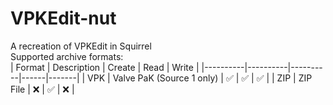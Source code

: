 # VPKEdit-nut
A recreation of VPKEdit in Squirrel <br>
Supported archive formats: <br>
| Format   | Description | Create | Read | Write |
|----------|----------|----------|------|-------|
| VPK | Valve PaK (Source 1 only) | ✅ | ✅ | ✅ |
| ZIP | ZIP File | ❌ | ✅ | ❌ |
